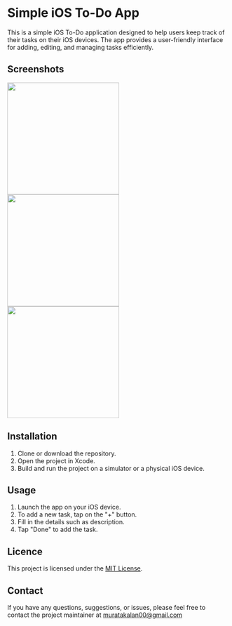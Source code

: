 # Simple iOS To-Do App

This is a simple iOS To-Do application designed to help users keep track of their tasks on their iOS devices. The app provides a user-friendly interface for adding, editing, and managing tasks efficiently.

## Screenshots
<div>
   <img src="https://github.com/muratakalan/Learning-Projects/assets/67590146/5a3338d8-2461-458e-b8a7-97de29748312.gif" width=255>
   <img src="https://github.com/muratakalan/Learning-Projects/assets/67590146/a6244c3a-793b-4b6b-934c-921086f264bd.png" width=255>
   <img src="https://github.com/muratakalan/Learning-Projects/assets/67590146/bcf369f9-0d55-40d9-af0a-5445519426cf.png" width=255>
</div>

## Installation

1. Clone or download the repository.
2. Open the project in Xcode.
3. Build and run the project on a simulator or a physical iOS device.

## Usage

1. Launch the app on your iOS device.
2. To add a new task, tap on the "+" button.
3. Fill in the details such as description.
4. Tap "Done" to add the task.

## Licence

This project is licensed under the [MIT License](https://opensource.org/licenses/MIT).

## Contact

If you have any questions, suggestions, or issues, please feel free to contact the project maintainer at [muratakalan00@gmail.com](mailto:muratakalan00@gmail.com)
